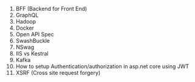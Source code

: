 1. BFF (Backend for Front End)
2. GraphQL
3. Hadoop
4. Docker
5. Open API Spec
6. SwashBuckle
7. NSwag
8. IIS vs Kestral
9. Kafka
10. How to setup Authentication/authorization in asp.net core using JWT
11. XSRF (Cross site request forgery)
